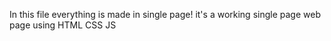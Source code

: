In this file everything is made in single page!
it's a working single page web page using HTML CSS JS
